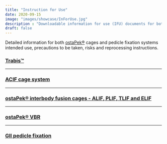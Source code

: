 ```yaml
---
title: "Instruction for Use"
date: 2020-09-15
image: "images/showcase/InForUse.jpg"
description : "Downloadable information for use (IFU) documents for both ostaPek® cages and pedicle fixation systems."
draft: false
---
```


Detailed information for both [ostaPek®](https://spinenuances.com/ostapek) cages and pedicle fixation systems intended use, precautions to be taken, risks and reprocessing instructions.

<!--more-->

### [Trabis™](https://saps2412.github.io/IFUs/US_Trabis_IFU_2018-04.pdf)

-----

### [ACIF cage system](https://saps2412.github.io/IFUs/US_ACIF_IFU_2017-09.pdf)

-----

### [ostaPek® interbody fusion cages - ALIF, PLIF, TLIF and ELIF](https://saps2412.github.io/IFUs/US_ostaPek_Interbody_Fusion_Cages_IFU_2018-10.pdf)

-----

### [ostaPek® VBR](https://saps2412.github.io/IFUs/US_VBR_System_IFU_2020-05.pdf)

-----

### [GII pedicle fixation](https://saps2412.github.io/IFUs/US_GII_spinal_fixation_system_IFU_2020-05.pdf)

